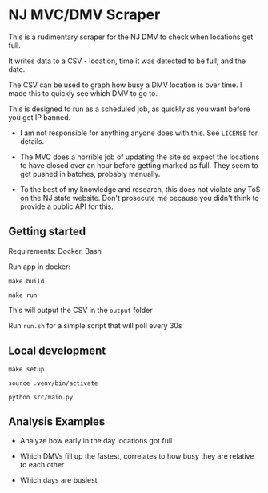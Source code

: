 # NJ MVC/DMV Scraper

This is a rudimentary scraper for the NJ DMV to check when locations get full.

It writes data to a CSV - location, time it was detected to be full, and the date. 

The CSV can be used to graph how busy a DMV location is over time. I made this to quickly see which DMV to go to.

This is designed to run as a scheduled job, as quickly as you want before you get IP banned. 


* I am not responsible for anything anyone does with this. See `LICENSE` for details.

* The MVC does a horrible job of updating the site so expect the locations to have closed over an hour before getting marked as full. They seem to get pushed in batches, probably manually. 

* To the best of my knowledge and research, this does not violate any ToS on the NJ state website. Don't prosecute me because you didn't think to provide a public API for this.


## Getting started

Requirements: Docker, Bash

Run app in docker:

`make build`

`make run`

This will output the CSV in the `output` folder

Run `run.sh` for a simple script that will poll every 30s

## Local development

`make setup`

`source .venv/bin/activate`

`python src/main.py`

## Analysis Examples

* Analyze how early in the day locations got full

* Which DMVs fill up the fastest, correlates to how busy they are relative to each other

* Which days are busiest